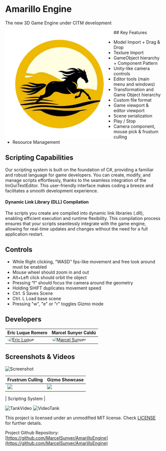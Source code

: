 # Amarillo Engine

The new 3D Game Engine under CITM development

<img src="https://github.com/MarcelSunyer/AmarilloEngine/blob/main/AmarilloEngine/AmarilloEngine/External/Amarillo%20Logo%20Circulo.png"  style="float: left;" width="350" height="350" alt="Amarillo Logo" >
## Key Features

- Model Import + Drag & Drop
- Texture Import
- GameObject hierarchy + Component Pattern
- Unity-like camera controls
- Editor tools (main menu and windows)
- Transformation and Game Object hierarchy
- Custom file format
- Game viewport & editor viewport
- Scene serialization
- Play / Stop
- Camera component, mouse pick & frustum culling
- Resource Management

## Scripting Capabilities

Our scripting system is built on the foundation of C#, providing a familiar and robust language for game developers. You can create, modify, and manage scripts effortlessly, thanks to the seamless integration of the ImGuiTextEditor. This user-friendly interface makes coding a breeze and facilitates a smooth development experience.

#### Dynamic Link Library (DLL) Compilation

The scripts you create are compiled into dynamic link libraries (.dll), enabling efficient execution and runtime flexibility. This compilation process ensures that your scripts seamlessly integrate with the game engine, allowing for real-time updates and changes without the need for a full application restart.


## Controls

- While Right clicking, “WASD” fps-like movement and free look around must be enabled
- Mouse wheel should zoom in and out
- Alt+Left click should orbit the object
- Pressing “f” should focus the camera around the geometry
- Holding SHIFT duplicates movement speed
- Ctrl. S Saves Scene
- Ctrl. L Load base scene
- Pressing "w", "e" or "r" toggles Gizmo mode

## Developers

| Eric Luque Romero | Marcel Sunyer Caldú |
| --- | --- |
| <a href="https://github.com/ericlr1"><img src="https://avatars.githubusercontent.com/u/99949465" alt="Eric Luque" style="border-radius: 70%; width: 250px; height: 250px;"></a>  | <a href="https://github.com/MarcelSunyer"><img src="https://avatars.githubusercontent.com/u/45765502" alt="Marcel Sunyer" style="border-radius: 70%; width: 250px; height: 250px;"></a>

## Screenshots & Videos

![Screenshot](https://github.com/MarcelSunyer/AmarilloEngine/assets/99949465/775f4186-7596-42b1-96b5-6ff69e96f411)

| Frustrum Culling | Gizmo Showcase |
|----------|----------|
| <img src="https://github.com/MarcelSunyer/AmarilloEngine/assets/99949465/19a0a8bd-4bc0-47fd-975f-d5f423375183"> | <img src="https://github.com/MarcelSunyer/AmarilloEngine/assets/99949465/1f93bb7c-9489-4a0f-9901-ca4ef5055e0c"> |

| Scripting System |

![TankVideo](https://github.com/MarcelSunyer/AmarilloEngine/assets/45765502/55ba7032-96bb-421f-842a-80f5e558a2d0)
![VideoTank](https://github.com/MarcelSunyer/AmarilloEngine/assets/45765502/1c01520c-f931-4759-b8f3-91d24544c2f2)

This project is licensed under an unmodified MIT license. Check [LICENSE](https://github.com/git/git-scm.com/blob/main/MIT-LICENSE.txt) for further details.

Project Github Repository: [https://github.com/MarcelSunyer/AmarilloEngine](https://github.com/MarcelSunyer/AmarilloEngine)
